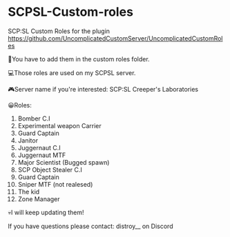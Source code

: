 # SCPSL-Custom-roles
SCP:SL Custom Roles for the plugin https://github.com/UncomplicatedCustomServer/UncomplicatedCustomRoles

👀You have to add them in the custom roles folder.

💻Those roles are used on my SCPSL server.

🎮Server name if you're interested: SCP:SL Creeper's Laboratories

😀Roles:

1. Bomber C.I
2. Experimental weapon Carrier
3. Guard Captain
4. Janitor
5. Juggernaut C.I
6. Juggernaut MTF
7. Major Scientist (Bugged spawn)
8. SCP Object Stealer C.I
9. Guard Captain
10. Sniper MTF (not realesed)
11. The kid
12. Zone Manager

💀I will keep updating them!

If you have questions please contact: distroy__ on Discord
